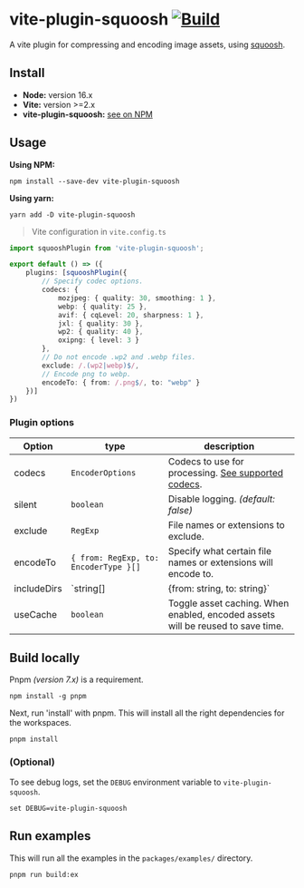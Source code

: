 # vite-plugin-squoosh [![Build](https://github.com/bituq/vite-plugin-squoosh/actions/workflows/build.yml/badge.svg)](https://github.com/bituq/vite-plugin-squoosh/actions/workflows/build.yml)

A vite plugin for compressing and encoding image assets, using [squoosh](https://github.com/GoogleChromeLabs/squoosh).

## Install

- **Node:** version 16.x
- **Vite:** version >=2.x
- **vite-plugin-squoosh:** [see on NPM](https://www.npmjs.com/package/vite-plugin-squoosh)

## Usage

**Using NPM:**
```
npm install --save-dev vite-plugin-squoosh
```
**Using yarn:**
```
yarn add -D vite-plugin-squoosh
```

> Vite configuration in `vite.config.ts`
```ts
import squooshPlugin from 'vite-plugin-squoosh';

export default () => ({
    plugins: [squooshPlugin({
        // Specify codec options.
        codecs: {
            mozjpeg: { quality: 30, smoothing: 1 },
            webp: { quality: 25 },
            avif: { cqLevel: 20, sharpness: 1 },
            jxl: { quality: 30 },
            wp2: { quality: 40 },
            oxipng: { level: 3 }
        },
        // Do not encode .wp2 and .webp files.
        exclude: /.(wp2|webp)$/,
        // Encode png to webp.
        encodeTo: { from: /.png$/, to: "webp" }
    })]
})
```

### Plugin options
| Option | type | description |
| ------ | ---- | ----------- |
| codecs | `EncoderOptions` | Codecs to use for processing. [See supported codecs](https://github.com/bituq/vite-plugin-squoosh/blob/master/packages/core/src/types/_encoders.ts). |
| silent    | `boolean` | Disable logging. *(default: false)* |
| exclude | `RegExp` | File names or extensions to exclude. |
| encodeTo | `{ from: RegExp, to: EncoderType }[]` | Specify what certain file names or extensions will encode to. |
| includeDirs | `string[] | {from: string, to: string}` | Additional directories to include. **WARNING!** These images will be replaced with their encoded versions. |
| useCache | `boolean` | Toggle asset caching. When enabled, encoded assets will be reused to save time. |

## Build locally

Pnpm *(version 7.x)* is a requirement.

```
npm install -g pnpm
```

Next, run 'install' with pnpm. This will install all the right dependencies for the workspaces.
```
pnpm install
```

### (Optional)
To see debug logs, set the `DEBUG` environment variable to `vite-plugin-squoosh`.
```
set DEBUG=vite-plugin-squoosh
```

## Run examples
This will run all the examples in the `packages/examples/` directory.
```
pnpm run build:ex
```
